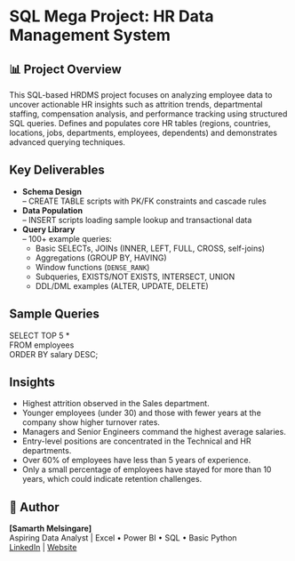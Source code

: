 # SQL Mega Project: HR Data Management System
## 📊 Project Overview
This SQL-based HRDMS project focuses on analyzing employee data to uncover actionable HR insights such as attrition trends, departmental staffing, compensation analysis, and performance tracking using structured SQL queries.
Defines and populates core HR tables (regions, countries, locations, jobs, departments, employees, dependents) and demonstrates advanced querying techniques.

## Key Deliverables
- **Schema Design**  
  – CREATE TABLE scripts with PK/FK constraints and cascade rules  
- **Data Population**  
  – INSERT scripts loading sample lookup and transactional data  
- **Query Library**  
  – 100+ example queries:  
  - Basic SELECTs, JOINs (INNER, LEFT, FULL, CROSS, self-joins)  
  - Aggregations (GROUP BY, HAVING)  
  - Window functions (`DENSE_RANK`)  
  - Subqueries, EXISTS/NOT EXISTS, INTERSECT, UNION  
  - DDL/DML examples (ALTER, UPDATE, DELETE)

## Sample Queries
SELECT TOP 5 *  
FROM employees  
ORDER BY salary DESC;

## Insights
- Highest attrition observed in the Sales department.
- Younger employees (under 30) and those with fewer years at the company show higher turnover rates.
- Managers and Senior Engineers command the highest average salaries.
- Entry-level positions are concentrated in the Technical and HR departments.
- Over 60% of employees have less than 5 years of experience.
- Only a small percentage of employees have stayed for more than 10 years, which could indicate retention challenges.



## 👤 Author
**[Samarth Melsingare]**  
Aspiring Data Analyst | Excel • Power BI • SQL • Basic Python  
[LinkedIn](https://www.linkedin.com/in/samarth-melsingare/) | [Website](https://www.vitaely.me/profile)
